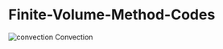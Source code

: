 # Finite-Volume-Method-Codes

 

![convection](https://user-images.githubusercontent.com/44025527/54500812-bc778a80-4946-11e9-8327-a534306476aa.png)
Convection

 
